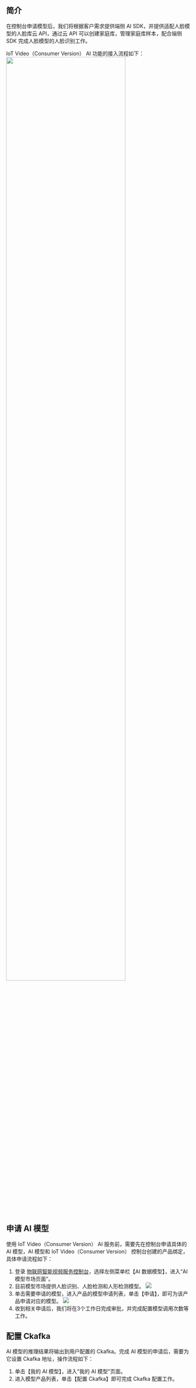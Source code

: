 
## 简介
在控制台申请模型后，我们将根据客户需求提供端侧 AI SDK，并提供适配人脸模型的人脸库云 API，通过云 API 可以创建家庭库，管理家庭库样本，配合端侧 SDK 完成人脸模型的人脸识别工作。

IoT Video（Consumer Version） AI 功能的接入流程如下：
<img src="https://main.qcloudimg.com/raw/4272a7a957d89780514745a0f5dba433.png" width="80%">
 



## 申请 AI 模型
使用 IoT Video（Consumer Version） AI 服务前，需要先在控制台申请具体的 AI 模型，AI 模型和 IoT Video（Consumer Version） 控制台创建的产品绑定，具体申请流程如下：
1.	登录 [物联网智能视频服务控制台](https://console.cloud.tencent.com/iot-video)，选择左侧菜单栏【AI 数据模型】，进入“AI 模型市场页面”。
2.	目前模型市场提供人脸识别、人脸检测和人形检测模型。
![](https://main.qcloudimg.com/raw/517308660a88f33bb671a478b809c713.png)
3.	单击需要申请的模型，进入产品的模型申请列表，单击【申请】，即可为该产品申请对应的模型。
![](https://main.qcloudimg.com/raw/4a52b2df1beb297bda1dcd701fa001e0.jpg)
4.	收到相关申请后，我们将在3个工作日完成审批，并完成配置模型调用次数等工作。
 
## 配置 Ckafka

AI 模型的推理结果将输出到用户配置的 Ckafka。完成 AI 模型的申请后，需要为它设置 Ckafka 地址，操作流程如下：
1.	单击【我的 AI 模型】，进入“我的 AI 模型”页面。
2.	进入模型产品列表，单击【配置 Ckafka】即可完成 Ckafka 配置工作。
